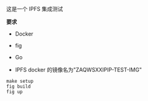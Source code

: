 这是一个 IPFS 集成测试

**要求**

- Docker
- fig
- Go

- IPFS docker 的镜像名为"ZAQWSXXIPIP-TEST-IMG"

```
make setup
fig build
fig up
```

